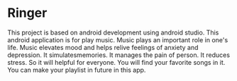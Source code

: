 # Ringer

This project is based on android development using android studio. This android application is for play music. Music plays an important role in one's life. Music elevates
mood and helps relive feelings of anxiety and depression. It simulatesmemories. It manages the pain of person. It reduces stress. So it will helpful for everyone. 
You will find your favorite songs in it. You can make your playlist in future in this app.


